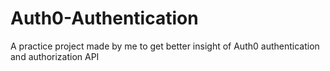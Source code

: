 # Auth0-Authentication
A practice project made by me to get better insight of Auth0 authentication and authorization API
